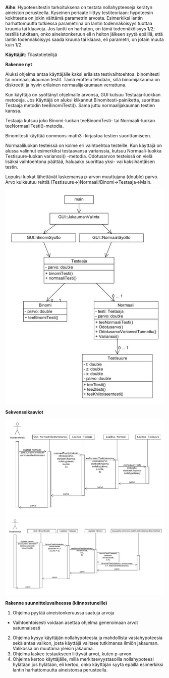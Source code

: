 ﻿**Aihe**: Hypoteesitestin tarkoituksena on testata nollahypteeseja kerätyn aineiston perusteella. Kyseinen periaate liittyy testiteoriaan: hypoteesin kokhteena on jokin väittämä parametrin arvosta. Esimerkiksi lantin harhattomuutta tutkiessa parametrina on lantin todennäköisyys tuottaa kruunia tai klaavoja. Jos lantti on harhaton, on tämä todennäköisyys 1/2; testillä tutkitaan, onko aineistonkeruun eli n heiton jälkeen syytä epäillä, että lantin todennäköisyys saada kruuna tai klaava, eli parametri, on jotain muuta kuin 1/2.

**Käyttäjät**: Tilastotieteilijä

**Rakenne nyt**

Aluksi ohjelma antaa käyttäjälle kaksi erilaista testivaihtoehtoa: binomitesti tai normaalijakauman testit. Tämä erottelu tehdään, sillä binomijakauma on diskreetti ja hyvin erilainen normaalijakaumaan verrattuna.

Kun käyttäjä on syöttänyt ohjelmalle arvonsa, GUI kutsuu Testaaja-luokkan metodeja. Jos Käyttäjä on aluksi klikannut Binomitesti-painiketta, suorittaa Testaaja metodin teeBinomiTesti(). Sama juttu normaalijakauman testien kanssa.

Testaaja kutsuu joko Binomi-luokan teeBinomiTesti- tai Normaali-luokan teeNormaaliTesti()-metodia. 

Binomitesti käyttää commons-math3 -kirjastoa testien suorittamiseen. 

Normaaliluokan testeissä on kolme eri vaihtoehtoa testeille. Kun käyttäjä on alussa valinnut esimerkiksi testaavansa varianssia, kutsuu Normaali-luokka Testisuure-luokan varianssi() -metodia. Odotusarvon testeissä on vielä lisäksi vaihtoehtona päättää, haluaako suorittaa yksi- vai kaksihäntäisen testin.

Lopuksi luokat lähettävät laskemansa p-arvon muuttujana (double) parvo. Arvo kulkeutuu reittiä (Testisuure->)Normaali/Binomi->Testaaja->Main. 

![Luokkakaavio](https://raw.githubusercontent.com/lecromine/hypoteesitesti/master/dokumentointi/luokkakaavio2.jpg "luokkakaavio")

**Sekvenssikaaviot**

![Sekvenssikaavio 1](https://raw.githubusercontent.com/lecromine/hypoteesitesti/master/dokumentointi/sekvenssikaavio1.jpg "Sekvenssikaavio 1.")
![Sekvenssikaavio 2](https://raw.githubusercontent.com/lecromine/hypoteesitesti/master/dokumentointi/sekvenssikaavio2.jpg "Sekvenssikaavio 2.")

**Rakenne suunnitteluvaiheessa (kiinnostuneille)**

1. Ohjelma pyytää aineistonkeruussa saatuja arvoja
  - Vaihtoehtoisesti voidaan asettaa ohjelma generoimaan arvot satunnaisesti
2. Ohjelma kysyy käyttäjän nollahypoteesia ja mahdollista vastahypoteesia sekä antaa valikon, josta käyttäjä valitsee tutkimansa ilmiön jakauman. Valikossa on muutama yleisin jakauma.
3. Ohjelma laskee testaukseen liittyvät arvot, kuten p-arvon
4. Ohjelma kertoo käyttäjälle, millä merkitsevyystasoilla nollahypoteesi hylätään jos hylätään, eli kertoo, onko käyttäjän syytä epäillä esimerkiksi lantin harhattomuutta aineistonsa perusteella.



